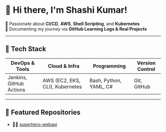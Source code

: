 # 👋 Hi there, I'm Shashi Kumar!

🚀 Passionate about **CI/CD**, **AWS**, **Shell Scripting**, and **Kubernetes**  
📘 Documenting my journey via **GitHub Learning Logs & Real Projects**

---

## 🧰 Tech Stack

| DevOps & Tools             | Cloud & Infra         | Programming            | Version Control  |
|---------------------------|------------------------|------------------------|------------------|
| Jenkins, GitHub Actions   | AWS (EC2, EKS, CLI), Kubernetes | Bash, Python, YAML, C# | Git, GitHub       |

---

## 📂 Featured Repositories

- 🦸‍♂️ [superhero-webapi](https://github.com/shashikant114s/superhero-webapi)  
